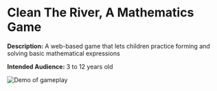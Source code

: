 # Clean The River, A Mathematics Game

**Description:** A web-based game that lets children practice forming and solving basic mathematical expressions 

**Intended Audience:** 3 to 12 years old

![Demo of gameplay](https://i.imgur.com/tyTAkeL.gif)
